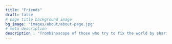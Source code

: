 ```yaml
---
title: "Friends"
draft: false
# page title background image
bg_image: "images/about/about-page.jpg"
# meta description
description : "Trombinoscope of those who try to fix the world by sharing the OpenPGP vision."
---
```

